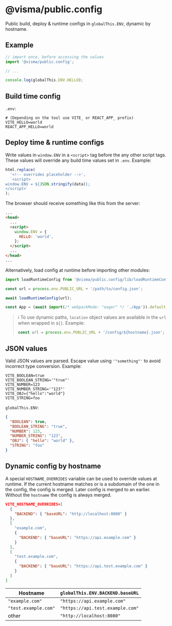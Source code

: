 # @visma/public.config

Public build, deploy & runtime configs in `globalThis.ENV`, dynamic by hostname.

## Example

```js
// import once, before accessing the values
import '@visma/public.config';

// ...

console.log(globalThis.ENV.HELLO);
```

## Build time config

`.env`:

```
# (Depending on the tool use VITE_ or REACT_APP_ prefix)
VITE_HELLO=world
REACT_APP_HELLO=world
```

## Deploy time & runtime configs

Write values in `window.ENV` in a `<script>` tag before the any other script tags. These values will override any build time values set in `.env`. Example:

```js
html.replace(
  '<!-- overrides placeholder -->',
  `<script>
window.ENV = ${JSON.stringify(data)};
</script>`
);
```

The browser should receive something like this from the server:

```html
...
<head>
  ...
  <script>
    window.ENV = {
      HELLO: 'world',
    };
  </script>
  ...
</head>
...
```

Alternatively, load config at runtime before importing other modules:

```js
import loadRuntimeConfig from '@visma/public.config/lib/loadRuntimeConfig.js';

const url = process.env.PUBLIC_URL + '/path/to/config.json';

await loadRuntimeConfig(url);

const App = (await import(/* webpackMode: "eager" */ './App')).default;
```

> ℹ To use dynamic paths, `location` object values are available in the `url` when wrapped in `${}`. Example:
>
> ```js
> const url = process.env.PUBLIC_URL + '/config/${hostname}.json';
> ```

## JSON values

Valid JSON values are parsed. Escape value using `'"something"'` to avoid incorrect type conversion. Example:

```
VITE_BOOLEAN=true
VITE_BOOLEAN_STRING='"true"'
VITE_NUMBER=123
VITE_NUMBER_STRING='"123"'
VITE_OBJ={"hello":"world"}
VITE_STRING=foo
```

`globalThis.ENV`:

```json
{
  "BOOLEAN": true,
  "BOOLEAN_STRING": "true",
  "NUMBER": 123,
  "NUMBER_STRING": "123",
  "OBJ": { "hello": "world" },
  "STRING": "foo"
}
```

## Dynamic config by hostname

A special `HOSTNAME_OVERRIDES` variable can be used to override values at runtime. If the current hostname matches or is a subdomain of the one in the config, the config is merged. Later config is merged to an earlier. Without the `hostname` the config is always merged.

```json
VITE_HOSTNAME_OVERRIDES=[
  {
    "BACKEND": { "baseURL": "http://localhost:8080" }
  },
  [
    "example.com",
    {
      "BACKEND": { "baseURL": "https://api.example.com" }
    }
  ],
  [
    "test.example.com",
    {
      "BACKEND": { "baseURL": "https://api.test.example.com" }
    }
  ]
]
```

| Hostname             | `globalThis.ENV.BACKEND.baseURL` |
| -------------------- | -------------------------------- |
| `"example.com"`      | `"https://api.example.com"`      |
| `"test.example.com"` | `"https://api.test.example.com"` |
| other                | `"http://localhost:8080"`        |
